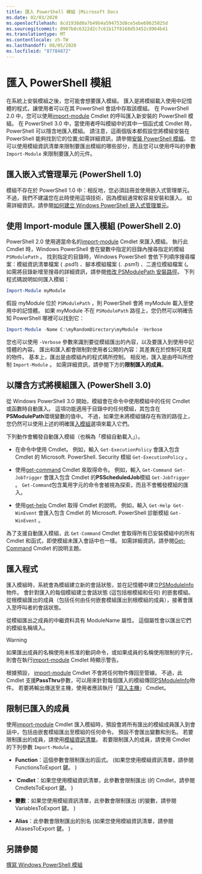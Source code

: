 ```yaml
---
title: 匯入 PowerShell 模組 |Microsoft Docs
ms.date: 02/03/2020
ms.openlocfilehash: 8cd1938d0a7b49b4a594753d8ce5ebe60625025d
ms.sourcegitcommit: 0907b8c6322d2c7c61b17f8168d53452c8964b41
ms.translationtype: MT
ms.contentlocale: zh-TW
ms.lasthandoff: 08/05/2020
ms.locfileid: "87784872"
---
```

# <a name="importing-a-powershell-module"></a>匯入 PowerShell 模組

在系統上安裝模組之後，您可能會想要匯入模組。 匯入是將模組載入使用中記憶體的程式，讓使用者可以在其 PowerShell 會話中存取該模組。 在 PowerShell 2.0 中，您可以使用[import-module](/powershell/module/Microsoft.PowerShell.Core/Import-Module) Cmdlet 的呼叫匯入新安裝的 PowerShell 模組。 在 PowerShell 3.0 中，當使用者呼叫模組中的其中一個函式或 Cmdlet 時，PowerShell 可以隱含地匯入模組。 請注意，這兩個版本都假設您將模組安裝在 PowerShell 能夠找到它的位置;如需詳細資訊，請參閱[安裝 PowerShell 模組](./installing-a-powershell-module.md)。
您可以使用模組資訊清單來限制要匯出模組的哪些部分，而且您可以使用呼叫的參數 `Import-Module` 來限制要匯入的元件。

## <a name="importing-a-snap-in-powershell-10"></a>匯入嵌入式管理單元 (PowerShell 1.0) 

模組不存在於 PowerShell 1.0 中：相反地，您必須註冊並使用嵌入式管理單元。不過，我們不建議您在此時使用這項技術，因為模組通常較容易安裝和匯入。 如需詳細資訊，請參閱[如何建立 Windows PowerShell 嵌入式管理單元](../cmdlet/how-to-create-a-windows-powershell-snap-in.md)。

## <a name="importing-a-module-with-import-module-powershell-20"></a>使用 Import-module 匯入模組 (PowerShell 2.0) 

PowerShell 2.0 使用適當命名的[import-module](/powershell/module/Microsoft.PowerShell.Core/Import-Module) Cmdlet 來匯入模組。 執行此 Cmdlet 時，Windows PowerShell 會在變數中指定的目錄內搜尋指定的模組 `PSModulePath` 。 找到指定的目錄時，Windows PowerShell 會依下列順序搜尋檔案：模組資訊清單檔案 ( .psd1) 、腳本模組檔案 (. .psm1) 、二進位模組檔案 (。 如需將目錄新增至搜尋的詳細資訊，請參閱[修改 PSModulePath 安裝路徑](./modifying-the-psmodulepath-installation-path.md)。
下列程式碼說明如何匯入模組：

```powershell
Import-Module myModule
```

假設 myModule 位於 `PSModulePath` ，則 PowerShell 會將 myModule 載入至使用中的記憶體。 如果 myModule 不在 `PSModulePath` 路徑上，您仍然可以明確告知 PowerShell 哪裡可以找到它：

```powershell
Import-Module -Name C:\myRandomDirectory\myModule -Verbose
```

您也可以使用 `-Verbose` 參數來識別要從模組匯出的內容，以及要匯入到使用中記憶體的內容。 匯出和匯入都會限制對使用者公開的內容：其差異在於控制可見度的物件。 基本上，匯出是由模組內的程式碼所控制。 相反地，匯入是由呼叫所控制 `Import-Module` 。 如需詳細資訊，請參閱下方的**限制匯入的成員**。

## <a name="implicitly-importing-a-module-powershell-30"></a>以隱含方式將模組匯入 (PowerShell 3.0) 

從 Windows PowerShell 3.0 開始，模組會在命令中使用模組中的任何 Cmdlet 或函數時自動匯入。 這項功能適用于目錄中的任何模組，其包含在**PSModulePath**環境變數的值中。 不過，如果您未將模組儲存在有效的路徑上，您仍然可以使用上述的明確匯[入模組](/powershell/module/Microsoft.PowerShell.Core/Import-Module)選項來載入它們。

下列動作會觸發自動匯入模組（也稱為「模組自動載入」）。

- 在命令中使用 Cmdlet。 例如，輸入 `Get-ExecutionPolicy` 會匯入包含 Cmdlet 的 Microsoft. PowerShell. Security 模組 `Get-ExecutionPolicy` 。

- 使用[get-command](/powershell/module/Microsoft.PowerShell.Core/Get-Command) Cmdlet 來取得命令。 例如，輸入 `Get-Command Get-JobTrigger` 會匯入包含 Cmdlet 的**PSScheduledJob**模組 `Get-JobTrigger` 。 `Get-Command`包含萬用字元的命令會被視為探索，而且不會觸發模組的匯入。

- 使用[get-help](/powershell/module/Microsoft.PowerShell.Core/Get-Help) Cmdlet 取得 Cmdlet 的說明。 例如，輸入 `Get-Help Get-WinEvent` 會匯入包含 Cmdlet 的 Microsoft. PowerShell 診斷模組 `Get-WinEvent` 。

為了支援自動匯入模組，此 `Get-Command` Cmdlet 會取得所有已安裝模組中的所有 Cmdlet 和函式，即使模組未匯入會話中也一樣。 如需詳細資訊，請參閱[Get-Command](/powershell/module/Microsoft.PowerShell.Core/Get-Command) Cmdlet 的說明主題。

## <a name="the-importing-process"></a>匯入程式

匯入模組時，系統會為模組建立新的會話狀態，並在記憶體中建立[PSModuleInfo](/dotnet/api/System.Management.Automation.PSModuleInfo)物件。 會針對匯入的每個模組建立會話狀態 (這包括根模組和任何) 的嵌套模組。 從根模組匯出的成員（包括任何由任何嵌套模組匯出到根模組的成員），接著會匯入至呼叫者的會話狀態。

從模組匯出之成員的中繼資料具有 ModuleName 屬性。 這個屬性會以匯出它們的模組名稱填入。

> [!WARNING]
> 如果匯出成員的名稱使用未核准的動詞命令，或如果成員的名稱使用限制的字元，則會在執行[import-module](/powershell/module/Microsoft.PowerShell.Core/Import-Module) Cmdlet 時顯示警告。

根據預設， [import-module](/powershell/module/Microsoft.PowerShell.Core/Import-Module) Cmdlet 不會將任何物件傳回至管線。 不過，此 Cmdlet 支援**PassThru**參數，可以用來針對每個匯入的模組傳回[PSModuleInfo](/dotnet/api/System.Management.Automation.PSModuleInfo)物件。 若要將輸出傳送至主機，使用者應該執行「[寫入主機](/powershell/module/Microsoft.PowerShell.Utility/Write-Host)」 Cmdlet。

## <a name="restricting--the-members-that-are-imported"></a>限制已匯入的成員

使用[import-module](/powershell/module/Microsoft.PowerShell.Core/Import-Module) Cmdlet 匯入模組時，預設會將所有匯出的模組成員匯入到會話中，包括由嵌套模組匯出至模組的任何命令。 預設不會匯出變數和別名。 若要限制匯出的成員，請使用[模組資訊清單](./how-to-write-a-powershell-module-manifest.md)。
若要限制匯入的成員，請使用 Cmdlet 的下列參數 `Import-Module` 。

- **Function**：這個參數會限制匯出的函式。  (如果您使用模組資訊清單，請參閱 FunctionsToExport 鍵。 ) 

- `**Cmdlet**：如果您使用模組資訊清單，此參數會限制匯出 (的 Cmdlet，請參閱 CmdletsToExport 鍵。 ) 

- **變數**：如果您使用模組資訊清單，此參數會限制匯出 (的變數，請參閱 VariablesToExport 鍵。 ) 

- **Alias**：此參數會限制匯出的別名 (如果您使用模組資訊清單，請參閱 AliasesToExport 鍵。 ) 

## <a name="see-also"></a>另請參閱

[撰寫 Windows PowerShell 模組](./writing-a-windows-powershell-module.md)
